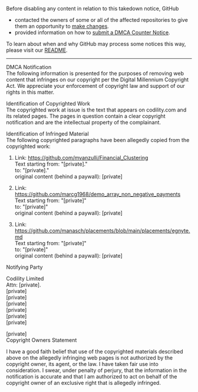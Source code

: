 Before disabling any content in relation to this takedown notice, GitHub
- contacted the owners of some or all of the affected repositories to give them an opportunity to [make changes](https://docs.github.com/en/github/site-policy/dmca-takedown-policy#a-how-does-this-actually-work).
- provided information on how to [submit a DMCA Counter Notice](https://docs.github.com/en/articles/guide-to-submitting-a-dmca-counter-notice).

To learn about when and why GitHub may process some notices this way, please visit our [README](https://github.com/github/dmca/blob/master/README.md#anatomy-of-a-takedown-notice).

---

DMCA Notification  
The following information is presented for the purposes of removing web content that infringes on our copyright per the Digital Millennium Copyright Act. We appreciate your enforcement of copyright law and support of our rights in this matter.

Identification of Copyrighted Work  
The copyrighted work at issue is the text that appears on codility.com and its related pages. The pages in question contain a clear copyright notification and are the intellectual property of the complainant.

Identification of Infringed Material  
The following copyrighted paragraphs have been allegedly copied from the copyrighted work:

1) Link: https://github.com/mvanzulli/Financial_Clustering  
Text starting from: "[private]."  
to: "[private]."  
original content (behind a paywall): [private]


2) Link: https://github.com/marcg1968/demo_array_non_negative_payments  
Text starting from: "[private]"  
to: "[private]"  
original content (behind a paywall): [private]


3) Link: https://github.com/manasch/placements/blob/main/placements/egnyte.md  
Text starting from: "[private]"  
to: "[private]"  
original content (behind a paywall): [private]



Notifying Party

Codility Limited  
Attn: [private].  
[private]  
[private]  
[private]  
[private]  
[private]  
[private]  

[private]  
Copyright Owners Statement

I have a good faith belief that use of the copyrighted materials described above on the allegedly infringing web pages is not authorized by the copyright owner, its agent, or the law.
I have taken fair use into consideration. I swear, under penalty of perjury, that the information in the notification is accurate and that I am authorized to act on behalf of the copyright owner of an exclusive right that is allegedly infringed.
